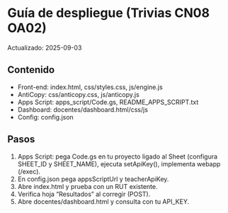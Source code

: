 # Guía de despliegue (Trivias CN08 OA02)
Actualizado: 2025-09-03

## Contenido
- Front-end: index.html, css/styles.css, js/engine.js
- AntiCopy: css/anticopy.css, js/anticopy.js
- Apps Script: apps_script/Code.gs, README_APPS_SCRIPT.txt
- Dashboard: docentes/dashboard.html/css/js
- Config: config.json

## Pasos
1) Apps Script: pega Code.gs en tu proyecto ligado al Sheet (configura SHEET_ID y SHEET_NAME), ejecuta setApiKey(), implementa webapp (/exec).
2) En config.json pega appsScriptUrl y teacherApiKey.
3) Abre index.html y prueba con un RUT existente.
4) Verifica hoja “Resultados” al corregir (POST).
5) Abre docentes/dashboard.html y consulta con tu API_KEY.
